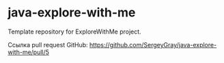 # java-explore-with-me
Template repository for ExploreWithMe project.

Ссылка pull request GitHub:
https://github.com/SergeyGray/java-explore-with-me/pull/5